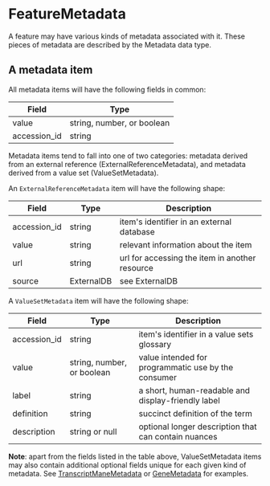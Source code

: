 # FeatureMetadata

A feature may have various kinds of metadata associated with it. These pieces of metadata are described by the Metadata data type.

## A metadata item

All metadata items will have the following fields in common:

| Field        | Type                        
|--------------|-----------------------------
| value        | string, number, or boolean
| accession_id | string

Metadata items tend to fall into one of two categories: metadata derived from an external reference (ExternalReferenceMetadata), and metadata derived from a value set (ValueSetMetadata).

An `ExternalReferenceMetadata` item will have the following shape:

| Field          | Type        | Description |
|----------------|-------------|-------------|
| accession_id   | string      | item's identifier in an external database
| value          | string      | relevant information about the item
| url            | string      | url for accessing the item in another resource
| source         | ExternalDB  | see ExternalDB

A `ValueSetMetadata` item will have the following shape:

| Field          | Type                       | Description |
|----------------|----------------------------|-------------|
| accession_id   | string                     | item's identifier in a value sets glossary
| value          | string, number, or boolean | value intended for programmatic use by the consumer
| label          | string                     | a short, human-readable and display-friendly label
| definition     | string                     | succinct definition of the term
| description    | string or null             | optional longer description that can contain nuances

**Note**: apart from the fields listed in the table above, ValueSetMetadata items may also contain additional optional fields unique for each given kind of metadata. See [TranscriptManeMetadata](./transcript_metadata.md) or [GeneMetadata](./gene_metadata.md) for examples.
